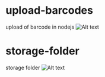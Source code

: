 # upload-barcodes

upload of barcode in nodejs
![Alt text](./upload.png "Optional title")


# storage-folder

storage folder
![Alt text](./files-uploaded-stored-in-folder.png "Optional title")

